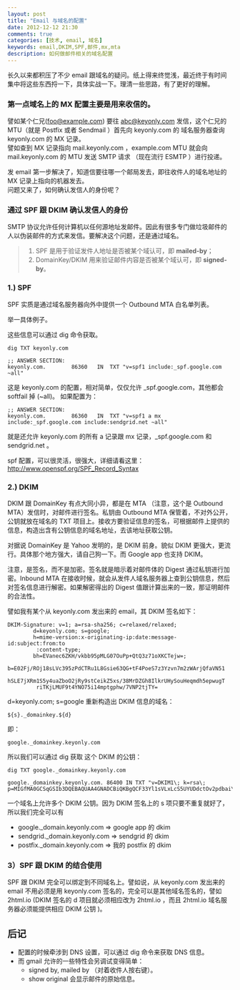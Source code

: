 ```yaml
---
layout: post
title: "Email 与域名的配置"
date: 2012-12-12 21:30
comments: true
categories: [技术, email, 域名]
keywords: email,DKIM,SPF,邮件,mx,mta
description: 如何做邮件相关的域名配置
---
```


长久以来都积压了不少 email 跟域名的疑问。纸上得来终觉浅，最近终于有时间集中将这些东西捋一下，具体实战一下。理清一些思路，有了更好的理解。

### 第一点域名上的 MX 配置主要是用来收信的。

譬如某个仁兄(foo@example.com) 要往 abc@keyonly.com 发信，这个仁兄的 MTU（就是 Postfix 或者 Sendmail ）首先向 keyonly.com 的 域名服务器查询 keyonly.com 的 MX 记录。    
譬如查到 MX 记录指向 mail.keyonly.com ，example.com MTU 就会向 mail.keyonly.com 的 MTU 发送 SMTP 请求 （现在流行 ESMTP ）进行投递。

发 email 第一步解决了，知道信要往哪一个邮局发去，即往收件人的域名地址的 MX 记录上指向的机器发去。    
问题又来了，如何确认发信人的身份呢？

### 通过 SPF 跟 DKIM 确认发信人的身份
SMTP 协议允许任何计算机以任何源地址发邮件。因此有很多专门做垃圾邮件的人以伪装邮件的方式来发信。要解决这个问题，还是通过域名。

> 1. SPF 是用于验证发件人地址是否被某个域认可，即 **mailed-by**；    
> 2. DomainKey/DKIM 用来验证邮件内容是否被某个域认可，即 **signed-by**。

### 1.) SPF

SPF 实质是通过域名服务器向外中提供一个 Outbound MTA 白名单列表。

举一具体例子。

这些信息可以通过 dig 命令获取。

```
dig TXT keyonly.com
```

```
;; ANSWER SECTION:
keyonly.com.		86360	IN	TXT	"v=spf1 include:_spf.google.com ~all"
```
这是 keyonly.com 的配置，相对简单，仅仅允许 _spf.google.com，其他都会 softfail 掉 (~all)。 
如果配置为：

```
;; ANSWER SECTION:
keyonly.com.		86360	IN	TXT	"v=spf1 a mx include:_spf.google.com include:sendgrid.net ~all"
```

就是还允许 keyonly.com 的所有 a 记录跟 mx 记录，_spf.google.com 和 sendgrid.net 。

spf 配置，可以很灵活，很强大，详细请看这里：
http://www.openspf.org/SPF_Record_Syntax


### 2.) DKIM

DKIM 跟 DomainKey 有点大同小异，都是在 MTA （注意，这个是 Outbound MTA）发信时，对邮件进行签名。私钥由 Outbound MTA 保管着，不对外公开，公钥就放在域名的 TXT 项目上。接收方要验证信息的签名，可根据邮件上提供的信息，构造出含有公钥信息的域名地址，去该地址获取公钥。

对据说 DomainKey 是 Yahoo 发明的，是 DKIM 前身。貌似 DKIM 更强大，更流行。具体那个地方强大，请自己狗一下。而 Google app 也支持 DKIM。

注意，是签名，而不是加密。签名就是暗示着对邮件体的 Digest 通过私钥进行加密。Inbound MTA 在接收时候，就会从发件人域名服务器上查到公钥信息，然后对签名信息进行解密。如果解密得出的 Digest 值跟计算出来的一致，那证明邮件的合法性。


譬如我有某个从 keyonly.com 发出来的 email，其 DKIM 签名如下：

```
DKIM-Signature: v=1; a=rsa-sha256; c=relaxed/relaxed;
        d=keyonly.com; s=google;
        h=mime-version:x-originating-ip:date:message-id:subject:from:to
         :content-type;
        bh=EVanec6ZKH/vkbb95pMLG07OuPp+QtQ3z71oXKCTejw=;
        b=E02Fj/ROj18sLVc395zPdCTRu1L8Gsie63QG+tF4PoeS7z3Yzvn7m2zWArjQfaVN51
         hSLE7jXRm1S5y4uaZboO2jRy9stCeikZ5xs/38MrDZGh8IlkrUHySouHeqmdh5epwugT
         riTKjLMUF9t4YNO75i14mptgphw/7VNP2tjTY=
```


d=keyonly.com; s=google
重新构造出 DKIM 信息的域名：

```
${s}._domainkey.${d}
```

即：

```
google._domainkey.keyonly.com
```

所以我们可以通过 dig 获取 这个 DKIM 的公钥：

```
dig TXT google._domainkey.keyonly.com
```

```
google._domainkey.keyonly.com. 86400 IN	TXT	"v=DKIM1\; k=rsa\; p=MIGfMA0GCSqGSIb3DQEBAQUAA4GNADCBiQKBgQCF33Yl1sVLxLcS5UYUDdctOv2pdbaiYm1FRdSFzjvtO1b05zeXMJWKzXpGqpqh3i9sNNosrfmGKjjp/v+mklihVJUv7gRy/SyHg1WI8zRZNGfBtS0rE4s+jGeqtI2B2s4anJ0fcsps7N0kYjArBPCrv7LspPnCnHn6bggJZXjsGwIDAQAB"
```

一个域名上允许多个 DKIM 公钥。因为 DKIM 签名上的 s 项只要不重复就好了，所以我们完全可以有

* google._domain.keyonly.com  => google app 的 dkim
* sendgrid._domain.keyonly.com => sendgrid 的 dkim
* postfix._domain.keyonly.com  => 我的 postfix 的 dkim


###  3）SPF 跟 DKIM 的结合使用

SPF 跟 DKIM 完全可以绑定到不同域名上。譬如说，从 keyonly.com 发出来的 email 不用必须是用 keyonly.com 签名的，完全可以是其他域名签名的，譬如 2html.io (DKIM 签名的 d 项目就必须相应改为 2html.io ，而且 2html.io 域名服务器必须能提供相应 DKIM 公钥 )。

## 后记

* 配置的时候牵涉到 DNS 设置，可以通过 dig 命令来获取 DNS 信息。  
* 而 gmail 允许的一些特性会另调试变得简单：
	* signed by, mailed by （对着收件人按右键）。
	* show original 会显示邮件的原始信息。



